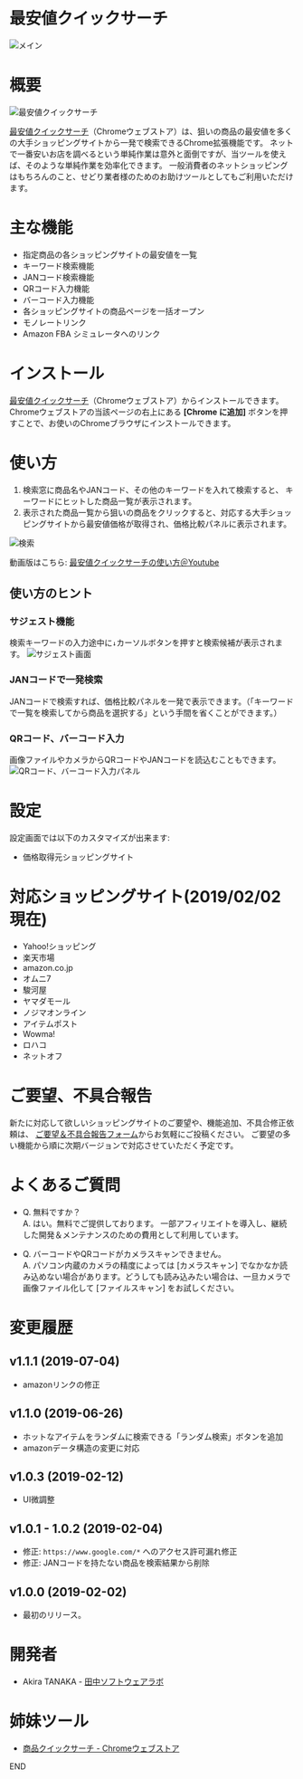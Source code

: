 # 最安値クイックサーチ

![メイン](https://lh3.googleusercontent.com/WjGzD_FDbyRtH5D5Y4-HSYF1_f5AFDgZe-jHYpw_eLJW65e9sQJyMibpUUfK_5lLe61ho0BRfg=w640-h400-e365)

# 概要

![最安値クイックサーチ](https://lh3.googleusercontent.com/ezYyGPO2wWJ5EJxnYDIDTA7dAoHgtfgMAoFV_mVc7_5k5DVC1SVe0WegS47ClxbYaZVle9nFNw=w48-h48-e365)

[最安値クイックサーチ](https://chrome.google.com/webstore/detail/%E6%9C%80%E5%AE%89%E5%80%A4%E3%82%AF%E3%82%A4%E3%83%83%E3%82%AF%E3%82%B5%E3%83%BC%E3%83%81/heclgjpfjbknmdpeleagfoplinlkbldk)（Chromeウェブストア）は、狙いの商品の最安値を多くの大手ショッピングサイトから一発で検索できるChrome拡張機能です。
ネットで一番安いお店を調べるという単純作業は意外と面倒ですが、当ツールを使えば、そのような単純作業を効率化できます。
一般消費者のネットショッピングはもちろんのこと、せどり業者様のためのお助けツールとしてもご利用いただけます。

# 主な機能

+ 指定商品の各ショッピングサイトの最安値を一覧
+ キーワード検索機能
+ JANコード検索機能
+ QRコード入力機能
+ バーコード入力機能
+ 各ショッピングサイトの商品ページを一括オープン
+ モノレートリンク
+ Amazon FBA シミュレータへのリンク

# インストール

[最安値クイックサーチ](https://chrome.google.com/webstore/detail/%E6%9C%80%E5%AE%89%E5%80%A4%E3%82%AF%E3%82%A4%E3%83%83%E3%82%AF%E3%82%B5%E3%83%BC%E3%83%81/heclgjpfjbknmdpeleagfoplinlkbldk)（Chromeウェブストア）からインストールできます。Chromeウェブストアの当該ページの右上にある **[Chrome に追加]** ボタンを押すことで、お使いのChromeブラウザにインストールできます。


# 使い方

1. 検索窓に商品名やJANコード、その他のキーワードを入れて検索すると、 キーワードにヒットした商品一覧が表示されます。 
1. 表示された商品一覧から狙いの商品をクリックすると、対応する大手ショッピングサイトから最安値価格が取得され、価格比較パネルに表示されます。

![検索](https://lh3.googleusercontent.com/6a4tWBTsrmxWgsojDSi5H4-q3ddwrWiuclZsuZqcHD1kmTS34drtQ9rbXuAVhvJci-c6t0Gu=w640-h400-e365)

動画版はこちら: [最安値クイックサーチの使い方＠Youtube](https://youtu.be/ALQfY0xb37I)

## 使い方のヒント

### サジェスト機能 
検索キーワードの入力途中に`↓`カーソルボタンを押すと検索候補が表示されます。 ![サジェスト画面](https://lh3.googleusercontent.com/X7kidioFGUV7NDoid81Ge5UgJnAqsN7gIaHI7SPcaAVMmnqrsd1VJWAFDMlDBRMAtBU-LFhmmg=w640-h400-e365)

### JANコードで一発検索

JANコードで検索すれば、価格比較パネルを一発で表示できます。（「キーワードで一覧を検索してから商品を選択する」という手間を省くことができます。）

### QRコード、バーコード入力
画像ファイルやカメラからQRコードやJANコードを読込むこともできます。 ![QRコード、バーコード入力パネル](https://lh3.googleusercontent.com/3J9XHA0jtcwP9sgZZp6vHKpQiI34Y8AfOWJ0laj7Zc23Gu7nYCKgHc-9H9pM2K3zUxiSIDQiZA=w640-h400-e365)


# 設定

設定画面では以下のカスタマイズが出来ます:

- 価格取得元ショッピングサイト


# 対応ショッピングサイト(2019/02/02現在)

- Yahoo!ショッピング
- 楽天市場
- amazon.co.jp
- オムニ7
- 駿河屋
- ヤマダモール
- ノジマオンライン
- アイテムポスト
- Wowma!
- ロハコ
- ネットオフ

# ご要望、不具合報告

新たに対応して欲しいショッピングサイトのご要望や、機能追加、不具合修正依頼は、
[ご要望＆不具合報告フォーム](https://docs.google.com/forms/d/e/1FAIpQLSe2ER1K61J7OhoUbxa_NXVvRU7TzEJitczn_mxaYMyMXfjxsw/viewform
)からお気軽にご投稿ください。
ご要望の多い機能から順に次期バージョンで対応させていただく予定です。

# よくあるご質問

- Q. 無料ですか？  
A. はい。無料でご提供しております。
一部アフィリエイトを導入し、継続した開発＆メンテナンスのための費用として利用しています。

- Q. バーコードやQRコードがカメラスキャンできません。  
A. パソコン内蔵のカメラの精度によっては [カメラスキャン] でなかなか読み込めない場合があります。どうしても読み込みたい場合は、一旦カメラで画像ファイル化して [ファイルスキャン] をお試しください。

# 変更履歴

## v1.1.1 (2019-07-04)

- amazonリンクの修正

## v1.1.0 (2019-06-26)

- ホットなアイテムをランダムに検索できる「ランダム検索」ボタンを追加
- amazonデータ構造の変更に対応

## v1.0.3 (2019-02-12)

- UI微調整

## v1.0.1 - 1.0.2 (2019-02-04)

- 修正: `https://www.google.com/*` へのアクセス許可漏れ修正
- 修正: JANコードを持たない商品を検索結果から削除

## v1.0.0 (2019-02-02)

- 最初のリリース。


# 開発者

- Akira TANAKA - [田中ソフトウェアラボ](http://mint.pepper.jp/)

# 姉妹ツール

- [商品クイックサーチ - Chromeウェブストア](https://chrome.google.com/webstore/detail/%E5%95%86%E5%93%81%E3%82%AF%E3%82%A4%E3%83%83%E3%82%AF%E3%82%B5%E3%83%BC%E3%83%81/kjfepeodhkhfedffhaobhgghmmnedbih)


END